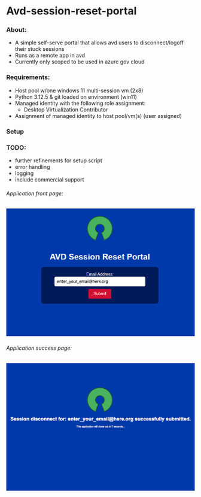 # Avd-session-reset-portal


### About:
* A simple self-serve portal that allows avd users to disconnect/logoff their stuck sessions <br>
* Runs as a remote app in avd <br>
* Currently only scoped to be used in azure gov cloud <br>

### Requirements:
* Host pool w/one windows 11 multi-session vm (2x8)
* Python 3.12.5 & git loaded on environment (win11)
* Managed identity with the following role assignment:
    * Desktop Virtualization Contributor
* Assignment of managed identity to host pool/vm(s) (user assigned)

### Setup


### TODO:
* further refinements for setup script
* error handling
* logging
* include commercial support


###### Application front page:
![AVD-session-reset-portal-main-page](setup/images/AVD-reset-portal-main-page.png)

###### Application success page:
![AVD-session-reset-portal-success-page](setup/images/AVD-session-reset-portal-success-page.png)


